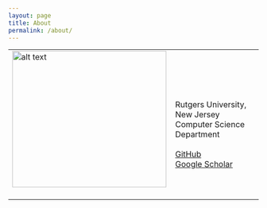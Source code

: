 ```yaml
---
layout: page
title: About
permalink: /about/
---
```



<html xmlns="http://www.w3.org/1999/xhtml" xml:lang="en">

<body>

<table class="imgtable"><tr><td>
<img src="https://i.imgur.com/2guZweZ.jpg" alt="alt text" width="310px" height="275px" />&nbsp;</td>
<td align="left"><p>
<br />
<br />
Rutgers University, New Jersey 
<br />
Computer Science Department 
<br />
<br />
<a href="https://github.com/barlowtwin" target=&ldquo;blank&rdquo;>GitHub</a> 
<br />
<a href="https://scholar.google.com/citations?user=vvJ-sZQAAAAJ&hl=en" target=&ldquo;blank&rdquo;>Google Scholar</a></p>
</td></tr></table>
    </body>
</html>

